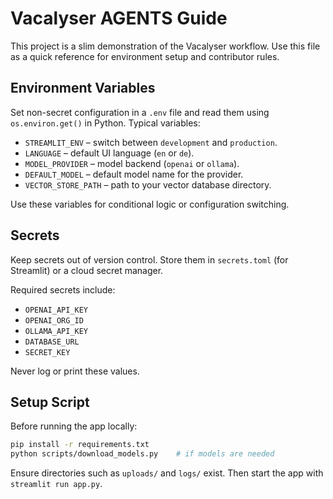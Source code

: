 # Vacalyser AGENTS Guide

This project is a slim demonstration of the Vacalyser workflow. Use this file as a quick reference for environment setup and contributor rules.

## Environment Variables
Set non-secret configuration in a `.env` file and read them using `os.environ.get()` in Python. Typical variables:

- `STREAMLIT_ENV` – switch between `development` and `production`.
- `LANGUAGE` – default UI language (`en` or `de`).
- `MODEL_PROVIDER` – model backend (`openai` or `ollama`).
- `DEFAULT_MODEL` – default model name for the provider.
- `VECTOR_STORE_PATH` – path to your vector database directory.

Use these variables for conditional logic or configuration switching.

## Secrets
Keep secrets out of version control. Store them in `secrets.toml` (for Streamlit) or a cloud secret manager.

Required secrets include:

- `OPENAI_API_KEY`
- `OPENAI_ORG_ID`
- `OLLAMA_API_KEY`
- `DATABASE_URL`
- `SECRET_KEY`

Never log or print these values.

## Setup Script
Before running the app locally:

```bash
pip install -r requirements.txt
python scripts/download_models.py    # if models are needed
```

Ensure directories such as `uploads/` and `logs/` exist. Then start the app with `streamlit run app.py`.

